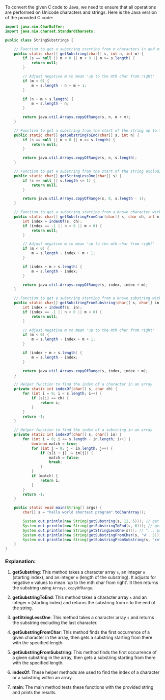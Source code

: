 To convert the given C code to Java, we need to ensure that all operations are performed on Unicode characters and strings. Here is the Java version of the provided C code:

```java
import java.nio.CharBuffer;
import java.nio.charset.StandardCharsets;

public class StringSubstrings {

    // Function to get a substring starting from n characters in and of m length
    public static char[] getSubstring(char[] s, int n, int m) {
        if (s == null || n < 0 || m < 0 || n >= s.length) {
            return null;
        }

        // Adjust negative m to mean 'up to the mth char from right'
        if (m < 0) {
            m = s.length - n + m + 1;
        }

        if (n + m > s.length) {
            m = s.length - n;
        }

        return java.util.Arrays.copyOfRange(s, n, n + m);
    }

    // Function to get a substring from the start of the string up to the end
    public static char[] getSubstringToEnd(char[] s, int n) {
        if (s == null || n < 0 || n >= s.length) {
            return null;
        }

        return java.util.Arrays.copyOfRange(s, n, s.length);
    }

    // Function to get a substring from the start of the string excluding the last character
    public static char[] getStringLessOne(char[] s) {
        if (s == null || s.length <= 1) {
            return null;
        }

        return java.util.Arrays.copyOfRange(s, 0, s.length - 1);
    }

    // Function to get a substring starting from a known character within the string and of m length
    public static char[] getSubstringFromChar(char[] s, char ch, int m) {
        int index = indexOf(s, ch);
        if (index == -1 || n < 0 || m < 0) {
            return null;
        }

        // Adjust negative m to mean 'up to the mth char from right'
        if (m < 0) {
            m = s.length - index + m + 1;
        }

        if (index + m > s.length) {
            m = s.length - index;
        }

        return java.util.Arrays.copyOfRange(s, index, index + m);
    }

    // Function to get a substring starting from a known substring within the string and of m length
    public static char[] getSubstringFromSubstring(char[] s, char[] in, int m) {
        int index = indexOf(s, in);
        if (index == -1 || n < 0 || m < 0) {
            return null;
        }

        // Adjust negative m to mean 'up to the mth char from right'
        if (m < 0) {
            m = s.length - index + m + 1;
        }

        if (index + m > s.length) {
            m = s.length - index;
        }

        return java.util.Arrays.copyOfRange(s, index, index + m);
    }

    // Helper function to find the index of a character in an array
    private static int indexOf(char[] s, char ch) {
        for (int i = 0; i < s.length; i++) {
            if (s[i] == ch) {
                return i;
            }
        }
        return -1;
    }

    // Helper function to find the index of a substring in an array
    private static int indexOf(char[] s, char[] in) {
        for (int i = 0; i <= s.length - in.length; i++) {
            boolean match = true;
            for (int j = 0; j < in.length; j++) {
                if (s[i + j] != in[j]) {
                    match = false;
                    break;
                }
            }
            if (match) {
                return i;
            }
        }
        return -1;
    }

    public static void main(String[] args) {
        char[] s = "hello world shortest program".toCharArray();

        System.out.println(new String(getSubstring(s, 12, 5))); // get "short"
        System.out.println(new String(getSubstringToEnd(s, 6))); // get "world shortest program"
        System.out.println(new String(getStringLessOne(s))); // "... progra"
        System.out.println(new String(getSubstringFromChar(s, 'w', 5))); // "world"
        System.out.println(new String(getSubstringFromSubstring(s, "ro".toCharArray(), 3))); // "rog"
    }
}
```

### Explanation:
1. **getSubstring**: This method takes a character array `s`, an integer `n` (starting index), and an integer `m` (length of the substring). It adjusts for negative `m` values to mean 'up to the mth char from right'. It then returns the substring using `Arrays.copyOfRange`.

2. **getSubstringToEnd**: This method takes a character array `s` and an integer `n` (starting index) and returns the substring from `n` to the end of the string.

3. **getStringLessOne**: This method takes a character array `s` and returns the substring excluding the last character.

4. **getSubstringFromChar**: This method finds the first occurrence of a given character in the array, then gets a substring starting from there with the specified length.

5. **getSubstringFromSubstring**: This method finds the first occurrence of a given substring in the array, then gets a substring starting from there with the specified length.

6. **indexOf**: These helper methods are used to find the index of a character or a substring within an array.

7. **main**: The main method tests these functions with the provided string and prints the results.
